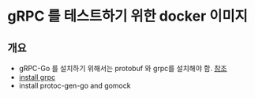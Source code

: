 # gRPC 를 테스트하기 위한 docker 이미지

## 개요

- gRPC-Go 를 설치하기 위해서는 protobuf 와 grpc를 설치해야 함. [참조](https://github.com/grpc/grpc-go)
- [install grpc](https://github.com/grpc/grpc/blob/master/BUILDING.md)
- install protoc-gen-go and gomock
